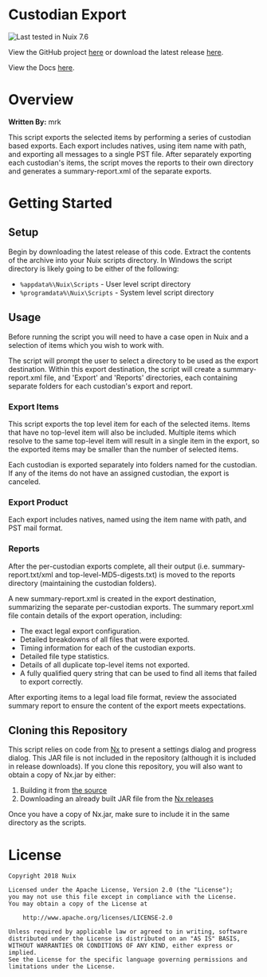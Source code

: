 Custodian Export
==============

![Last tested in Nuix 7.6](https://img.shields.io/badge/Nuix-7.6-green.svg)

View the GitHub project [here](https://github.com/Nuix/Custodian-Export) or download the latest release [here](https://github.com/Nuix/Custodian-Export/releases).

View the Docs [here](https://nuix.github.io/Custodian-Export/).

# Overview

**Written By:** mrk

This script exports the selected items by performing a series of custodian based exports. Each export includes natives, using item name with path, and exporting all messages to a single PST file. After separately exporting each custodian's items, the script moves the reports to their own directory and generates a summary-report.xml of the separate exports.

# Getting Started

## Setup

Begin by downloading the latest release of this code.  Extract the contents of the archive into your Nuix scripts directory.  In Windows the script directory is likely going to be either of the following:

- `%appdata%\Nuix\Scripts` - User level script directory
- `%programdata%\Nuix\Scripts` - System level script directory

## Usage

Before running the script you will need to have a case open in Nuix and a selection of items which you wish to work with.

The script will prompt the user to select a directory to be used as the export destination. Within this export destination, the script will create a summary-report.xml file, and 'Export' and 'Reports' directories, each containing separate folders for each custodian's export and report.

### Export Items

This script exports the top level item for each of the selected items. Items that have no top-level item will also be included. Multiple items which resolve to the same top-level item will result in a single item in the export, so the exported items may be smaller than the number of selected items.

Each custodian is exported separately into folders named for the custodian. If any of the items do not have an assigned custodian, the export is canceled.

### Export Product

Each export includes natives, named using the item name with path, and PST mail format.

### Reports

After the per-custodian exports complete, all their output (i.e. summary-report.txt/xml and top-level-MD5-digests.txt) is moved to the reports directory (maintaining the custodian folders).

A new summary-report.xml is created in the export destination, summarizing the separate per-custodian exports. The summary report.xml file contain details of the export operation, including:
- The exact legal export configuration.
- Detailed breakdowns of all files that were exported.
- Timing information for each of the custodian exports.
- Detailed file type statistics.
- Details of all duplicate top-level items not exported.
- A fully qualified query string that can be used to find all items that failed to export correctly.

After exporting items to a legal load file format, review the associated summary report to ensure the content of the export meets expectations.

## Cloning this Repository

This script relies on code from [Nx](https://github.com/Nuix/Nx) to present a settings dialog and progress dialog.  This JAR file is not included in the repository (although it is included in release downloads).  If you clone this repository, you will also want to obtain a copy of Nx.jar by either:
1. Building it from [the source](https://github.com/Nuix/Nx)
2. Downloading an already built JAR file from the [Nx releases](https://github.com/Nuix/Nx/releases)

Once you have a copy of Nx.jar, make sure to include it in the same directory as the scripts.

# License

```
Copyright 2018 Nuix

Licensed under the Apache License, Version 2.0 (the "License");
you may not use this file except in compliance with the License.
You may obtain a copy of the License at

    http://www.apache.org/licenses/LICENSE-2.0

Unless required by applicable law or agreed to in writing, software
distributed under the License is distributed on an "AS IS" BASIS,
WITHOUT WARRANTIES OR CONDITIONS OF ANY KIND, either express or implied.
See the License for the specific language governing permissions and
limitations under the License.
```
